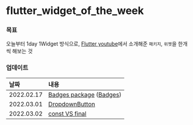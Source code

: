 # flutter_widget_of_the_week

### 목표
오늘부터 1day 1Widget 방식으로, [Flutter youtube](https://www.youtube.com/watch?v=_CIHLJHVoN8&list=PLjxrf2q8roU23XGwz3Km7sQZFTdB996iG)에서 소개해준 `패키지`, `위젯`을 한개씩 해보는 것


### 업데이트
| 날짜       | 내용                                                                                                 |
| :--------- | :--------------------------------------------------------------------------------------------------- |
| 2022.02.17 | [Badges package](https://www.youtube.com/watch?v=_CIHLJHVoN8&list=PLjxrf2q8roU23XGwz3Km7sQZFTdB996iG)  ([Badges](https://pub.dev/packages/badges))|
|2022.03.01|[DropdownButton](https://www.youtube.com/watch?v=ZzQ_PWrFihg&list=PLjxrf2q8roU23XGwz3Km7sQZFTdB996iG&index=1)|
|2022.03.02|[const VS final](https://velog.io/@ssorry_choi/const-VS-final)|